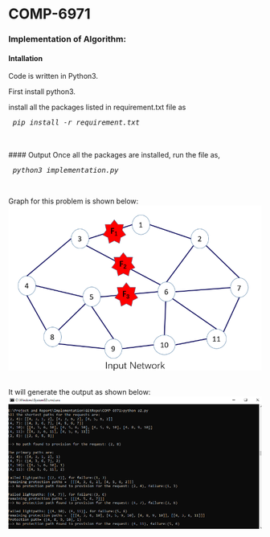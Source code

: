 # COMP-6971

### Implementation of Algorithm:

#### Intallation
Code is written in Python3. <br>

First install python3.<br>

install all the packages listed in requirement.txt file as<br>
<pre><em> pip install -r requirement.txt </em></pre><br>
<br>
#### Output
Once all the packages are installed, run the file as, <br>
<pre><em> python3 implementation.py</em></pre><br>

Graph for this problem is shown below:<br>
![Screenshot](outputs/network.png)<br><br>

It will generate the output as shown below:
![Screenshot](outputs/output.png)